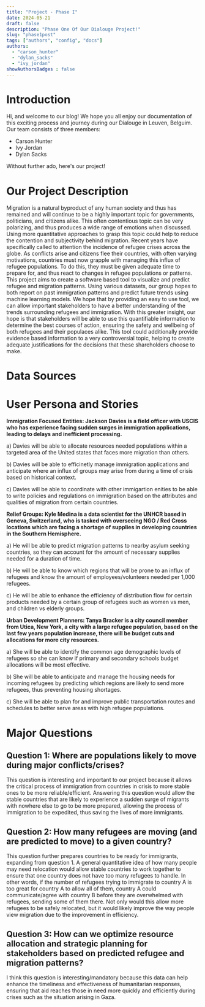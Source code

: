 ```yaml
---
title: "Project - Phase I"
date: 2024-05-21
draft: false
description: "Phase One Of Our Dialouge Project!"
slug: "phase1post"
tags: ["authors", "config", "docs"]
authors:
  - "carson_hunter"
  - "dylan_sacks"
  - "ivy_jordan"
showAuthorsBadges : false
---
```


# Introduction

Hi, and welcome to our blog! We hope you all enjoy our documentation of this exciting process and journey during our Dialouge in Leuven, Belguim. Our team consists of three members:

- Carson Hunter
- Ivy Jordan
- Dylan Sacks

Without further ado, here's our project!


# Our Project Description

Migration is a natural byproduct of any human society and thus has remained and will continue to be a highly important topic for governments, politicians, and citizens alike. This often contentious topic can be very polarizing, and thus produces a wide range of emotions when discussed. Using more quantitative approaches to grasp this topic could help to reduce the contention and subjectivity behind migration. Recent years have specifically called to attention the incidence of refugee crises across the globe. As conflicts arise and citizens flee their countries, with often varying motivations, countries must now grapple with managing this influx of refugee populations. To do this, they must be given adequate time to prepare for, and thus react to changes in refugee populations or patterns. This project aims to create a software based tool to visualize and predict refugee and migration patterns. Using various datasets, our group hopes to both report on past immigration patterns and predict future trends using machine learning models. We hope that by providing an easy to use tool, we can allow important stakeholders to have a better understanding of the trends surrounding refugees and immigration. With this greater insight, our hope is that stakeholders will be able to use this quantifiable information to determine the best courses of action, ensuring the safety and wellbeing of both refugees and their populaces alike. This tool could additionally provide evidence based information to a very controversial topic, helping to create adequate justifications for the decisions that these shareholders choose to make. 

# Data Sources



# User Persona and Stories

**Immigration Focused Entities: Jackson Davies is a field officer with USCIS who has experience facing sudden surges in immigration applications, leading to delays and inefficient processing.**

a) Davies will be able to allocate resources needed populations within a targeted area of the United states that faces more migration than others.

b) Davies will be able to efficinetly manage immigration applications and anticipate where an influx of groups may arise from during a time of crisis based on historical context. 

c) Davies will be able to coordinate with other immigartion enities to be able to write policies and regulations on immigration based on the attributes and qualities of migration from certain countries. 

**Relief Groups: Kyle Medina is a data scientist for the UNHCR based in Geneva, Switzerland, who is tasked with overseeing NGO / Red Cross locations which are facing a shortage of supplies in developing countries in the Southern Hemisphere.**

a) He will be able to predict migration patterns to nearby asylum seeking countries, so they can account for the amount of necessary supplies needed for a duration of time.

b) He will be able to know which regions that will be prone to an influx of refugees and know the amount of employees/volunteers needed per 1,000 refugees. 

c) He will be able to enhance the efficiency of distribution flow for certain products needed by a certain group of refugees such as women vs men, and children vs elderly groups.

**Urban Development Planners: Tanya Bracker is a city council member from Utica, New York, a city with a large refugee population, based on the last few years population increase, there will be budget cuts and allocations for more city resources.**

a) She will be able to identify the common age demographic levels of refugees so she can know if primary and secondary schools budget allocations will be most effective.

b) She will be able to anticipate and manage the housing needs for incoming refugees by predicting which regions are likely to send more refugees, thus preventing housing shortages.

c) She will be able to plan for and improve public transportation routes and schedules to better serve areas with high refugee populations. 

# Major Questions
## Question 1: Where are populations likely to move during major conflicts/crises?

This question is interesting and important to our project because it allows the critical process of immigration from countries in crisis to more stable ones to be more reliable/efficient. Answering this question would allow the stable countries that are likely to experience a sudden surge of migrants with nowhere else to go to be more prepared, allowing the process of immigration to be expedited, thus saving the lives of more immigrants.

## Question 2: How many refugees are moving (and are predicted to move) to a given country?

This question further prepares countries to be ready for immigrants, expanding from question 1. A general quantitative idea of how many people may need relocation would allow stable countries to work together to ensure that one country does not have too many refugees to handle. In other words, if the number of refugees trying to immigrate to country A is too great for country A to allow all of them, country A could communicate/agree with country B before they are overwhelmed with refugees, sending some of them there. Not only would this allow more refugees to be safely relocated, but it would likely improve the way people view migration due to the improvement in efficiency.

## Question 3: How can we optimize resource allocation and strategic planning for stakeholders based on predicted refugee and migration patterns?

I think this question is interesting/mandatory because this data can help enhance the timeliness and effectiveness of humanitarian responses, ensuring that aid reaches those in need more quickly and efficiently during crises such as the situation arising in Gaza. 
